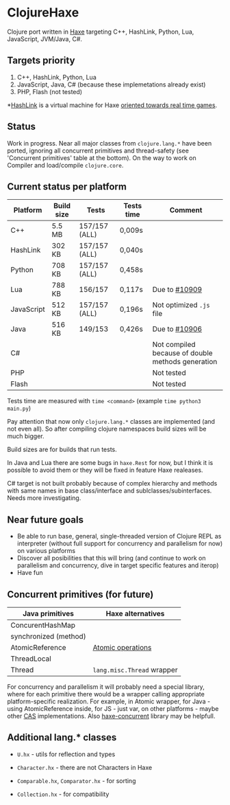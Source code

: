 # ClojureHaxe

Clojure port written in [Haxe](https://haxe.org/) targeting C++, HashLink,  Python, Lua, JavaScript, JVM/Java, C#.

## Targets priority
1. C++, HashLink, Python, Lua
2. JavaScript, Java, C# (because these implemetations already exist)
3. PHP, Flash (not tested)

*[HashLink](https://hashlink.haxe.org/) is a virtual machine for Haxe [oriented towards real time games](https://haxe.org/blog/shirogames-stack/).

## Status
Work in progress. Near all major classes from `clojure.lang.*` have been ported, ignoring all concurrent primitives and thread-safety (see 'Concurrent primitives' table at the bottom). On the way to work on Compiler and load/compile `clojure.core`.

## Current status per platform

| Platform | Build size | Tests | Tests time | Comment |
|---| ---| ---|  ---|  ---|
| C++ | 5.5 MB |  157/157 (ALL) | 0,009s |
| HashLink | 302 KB  | 157/157 (ALL) | 0,040s |
| Python | 708 KB  | 157/157 (ALL) | 0,458s |
| Lua | 788 KB | 156/157 |  0,117s | Due to [#10909](https://github.com/HaxeFoundation/haxe/issues/10909) |
| JavaScript | 512 KB | 157/157  (ALL) | 0,196s | Not optimized `.js` file
| Java | 516 KB | 149/153 | 0,426s | Due to [#10906](https://github.com/HaxeFoundation/haxe/issues/10906) |
| C# | | | | Not compiled because of double methods generation  |
| PHP |  || | Not tested
| Flash | | | | Not tested

Tests time are measured with `time <command>` (example `time python3 main.py`)

Pay attention that now only `clojure.lang.*` classes are implemented (and not even all). So after compiling clojure namespaces build sizes will be much bigger.

Build sizes are for builds that run tests.

In Java and Lua there are some bugs in `haxe.Rest` for now, but I think it is possible to avoid them or they will be fixed in feature Haxe realeases.

C# target is not built probably because of complex hierarchy and methods with same names in base class/interface and sublclasses/subinterfaces. Needs more investigating.

## Near future goals

* Be able to run base, general, single-threaded version of Clojure REPL as interpreter (without full support for concurrency and parallelism for now) on various platforms
* Discover all posibilities that this will bring (and continue to work on parallelism and concurrency, dive in target specific features and iterop)
* Have fun



## Concurrent primitives (for future)

| Java primitives  | Haxe alternatives
|---| --- |
| ConcurentHashMap | |
| synchronized (method) | |
| AtomicReference | [Atomic operations](https://github.com/HaxeFoundation/haxe/pull/10610) |
| ThreadLocal | |
| Thread | `lang.misc.Thread` wrapper|

For concurrency and parallelism it will probably need a special library, where for each primitive there would be a wrapper calling appropriate platform-specific realization.
For example, in Atomic wrapper, for Java - using AtomicReference inside, for JS - just var, on other platforms - maybe other [CAS](https://en.wikipedia.org/wiki/Compare-and-swap) implementations. Also [haxe-concurrent](https://github.com/vegardit/haxe-concurrent) library may be helpfull.

## Additional lang.* classes

* `U.hx` - utils for reflection and types

* `Character.hx` - there are not Characters in Haxe

* `Comparable.hx`, `Comparator.hx` - for sorting

* `Collection.hx` - for compatibility
